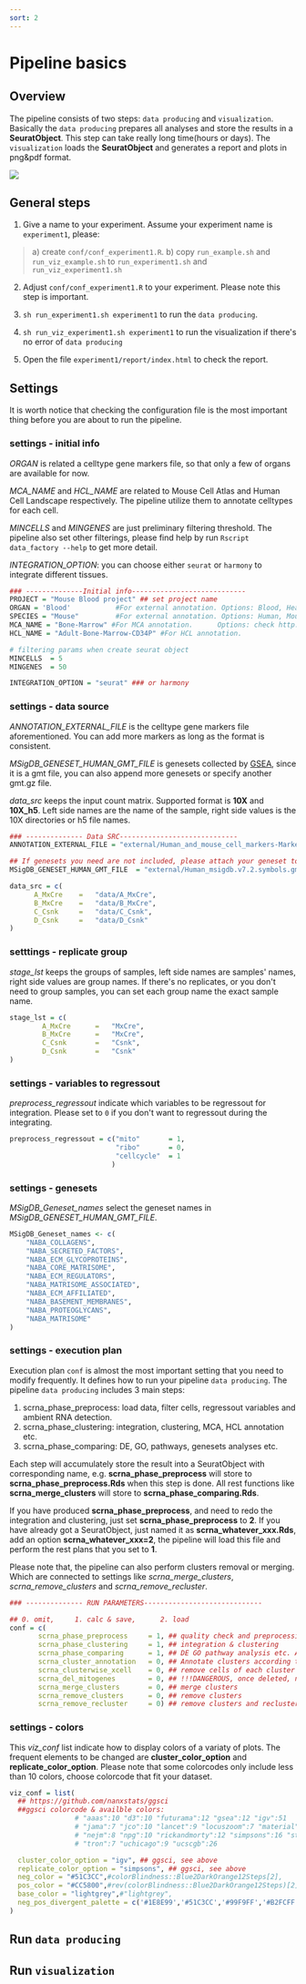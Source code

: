 ```yaml
---
sort: 2
---
```


# Pipeline basics

## Overview

The pipeline consists of two steps: `data producing` and `visualization`. Basically the `data producing` prepares all analyses and store the results in a **SeuratObject**. This step can take really long time(hours or days). The `visualization` loads the **SeuratObject** and generates a report and plots in png&pdf format.

<img src="{{ site.baseurl }}/images/overview/scrna_pipeline_overview1.png">


## General steps

1. Give a name to your experiment. Assume your experiment name is `experiment1`, please:
> a) create `conf/conf_experiment1.R`.
> b) copy `run_example.sh` and `run_viz_example.sh` to `run_experiment1.sh` and `run_viz_experiment1.sh`

2. Adjust `conf/conf_experiment1.R` to your experiment. Please note this step is important.

3. `sh run_experiment1.sh experiment1` to run the `data producing`.

4. `sh run_viz_experiment1.sh experiment1` to run the visualization if there's no error of `data producing`

5. Open the file `experiment1/report/index.html` to check the report.

## Settings

It is worth notice that checking the configuration file is the most important thing before you are about to run the pipeline.

### settings - initial info
*ORGAN* is related a celltype gene markers file, so that only a few of organs are available for now.

*MCA_NAME* and *HCL_NAME* are related to Mouse Cell Atlas and Human Cell Landscape respectively. The pipeline utilize them to annotate celltypes for each cell.

*MINCELLS* and *MINGENES* are just preliminary filtering threshold. The pipeline also set other filterings, please find help by run `Rscript data_factory --help` to get more detail.

*INTEGRATION_OPTION*: you can choose either `seurat` or `harmony` to integrate different tissues.

```R
### --------------Initial info----------------------------
PROJECT = "Mouse Blood project" ## set project name
ORGAN = 'Blood'           #For external annotation. Options: Blood, Heart, Intestine, Kidney
SPECIES = "Mouse"         #For external annotation. Options: Human, Mouse
MCA_NAME = "Bone-Marrow" #For MCA annotation.      Options: check http://bis.zju.edu.cn/MCA/
HCL_NAME = "Adult-Bone-Marrow-CD34P" #For HCL annotation.

# filtering params when create seurat object
MINCELLS  = 5
MINGENES  = 50

INTEGRATION_OPTION = "seurat" ### or harmony
```

### settings - data source

*ANNOTATION_EXTERNAL_FILE* is the celltype gene markers file aforementioned. You can add more markers as long as the format is consistent.

*MSigDB_GENESET_HUMAN_GMT_FILE* is genesets collected by [GSEA](https://www.gsea-msigdb.org), since it is a gmt file, you can also append more genesets or specify another gmt.gz file.

*data_src* keeps the input count matrix. Supported format is **10X** and **10X_h5**. Left side names are the name of the sample, right side values is the 10X directories or  h5 file names.


```R
### -------------- Data SRC-----------------------------
ANNOTATION_EXTERNAL_FILE = "external/Human_and_mouse_cell_markers-Markers.tsv"

## If genesets you need are not included, please attach your geneset to the gmt.gz file.
MSigDB_GENESET_HUMAN_GMT_FILE  = "external/Human_msigdb.v7.2.symbols.gmt.gz"

data_src = c(
      A_MxCre    =   "data/A_MxCre",
      B_MxCre    =   "data/B_MxCre",
      C_Csnk     =   "data/C_Csnk",
      D_Csnk     =   "data/D_Csnk"
)
```


### setttings - replicate group

*stage_lst* keeps the groups of samples, left side names are samples' names, right side values are group names. If there's no replicates, or you don't need to group samples, you can set each group name the exact sample name.

```R
stage_lst = c(
        A_MxCre      =   "MxCre",
        B_MxCre      =   "MxCre",
        C_Csnk       =   "Csnk",
        D_Csnk       =   "Csnk"
)
```

### settings - variables to regressout

*preprocess_regressout* indicate which variables to be regressout for integration. Please set to `0` if you don't want to regressout during the integrating.

```R
preprocess_regressout = c("mito"       = 1,
                          "ribo"       = 0,
                          "cellcycle"  = 1
                         )

```


### settings - genesets

*MSigDB_Geneset_names* select the geneset names in *MSigDB_GENESET_HUMAN_GMT_FILE*.

```R
MSigDB_Geneset_names <- c(
    "NABA_COLLAGENS",
    "NABA_SECRETED_FACTORS",
    "NABA_ECM_GLYCOPROTEINS",
    "NABA_CORE_MATRISOME",
    "NABA_ECM_REGULATORS",
    "NABA_MATRISOME_ASSOCIATED",
    "NABA_ECM_AFFILIATED",
    "NABA_BASEMENT_MEMBRANES",
    "NABA_PROTEOGLYCANS",
    "NABA_MATRISOME"
)
```

### settings - execution plan

Execution plan `conf` is almost the most important setting that you need to modify frequently. It defines how to run your pipeline `data producing`. The pipeline `data producing` includes 3 main steps:

1. scrna_phase_preprocess: load data, filter cells, regressout variables and ambient RNA detection.
2. scrna_phase_clustering: integration, clustering, MCA, HCL annotation etc.
3. scrna_phase_comparing: DE, GO, pathways, genesets analyses etc.

Each step will accumulately store the result into a SeuratObject with corresponding name, e.g. **scrna_phase_preprocess** will store to **scrna_phase_preprocess.Rds** when this step is done. All rest functions like **scrna_merge_clusters** will store to **scrna_phase_comparing.Rds**.


If you have produced **scrna_phase_preprocess**, and need to redo the integration and clustering, just set **scrna_phase_preprocess** to **2**. If you have already got a SeuratObject, just named it as **scrna_whatever_xxx.Rds**, add an option **scrna_whatever_xxx=2**, the pipeline will load this file and perform the rest plans that you set to **1**.


Please note that, the pipeline can also perform clusters removal or merging. Which are connected to settings like *scrna_merge_clusters*, *scrna_remove_clusters* and *scrna_remove_recluster*.


```R
### -------------- RUN PARAMETERS-----------------------------

## 0. omit,     1. calc & save,      2. load
conf = c(
       scrna_phase_preprocess     = 1, ## quality check and preprocessing before integration
       scrna_phase_clustering     = 1, ## integration & clustering
       scrna_phase_comparing      = 1, ## DE GO pathway analysis etc. All rest calculating will be stored here
       scrna_cluster_annotation   = 0, ## Annotate clusters according to `cluster_annotation`
       scrna_clusterwise_xcell    = 0, ## remove cells of each cluster according distinct criterion
       scrna_del_mitogenes        = 0, ## !!!DANGEROUS, once deleted, never recovered!!!
       scrna_merge_clusters       = 0, ## merge clusters
       scrna_remove_clusters      = 0, ## remove clusters
       scrna_remove_recluster     = 0) ## remove clusters and recluster with default resolution

```

### settings - colors

This *viz_conf* list indicate how to display colors of a variaty of plots. The frequent elements to be changed are **cluster_color_option** and **replicate_color_option**. Please note that some colorcodes only include less than 10 colors, choose colorcode that fit your dataset.


```R
viz_conf = list(
  ## https://github.com/nanxstats/ggsci
  ##ggsci colorcode & availble colors:
                # "aaas":10 "d3":10 "futurama":12 "gsea":12 "igv":51
                # "jama":7 "jco":10 "lancet":9 "locuszoom":7 "material":10
                # "nejm":8 "npg":10 "rickandmorty":12 "simpsons":16 "startrek":7
                # "tron":7 "uchicago":9 "ucscgb":26

  cluster_color_option = "igv", ## ggsci, see above
  replicate_color_option = "simpsons", ## ggsci, see above
  neg_color = "#51C3CC",#colorBlindness::Blue2DarkOrange12Steps[2],
  pos_color = "#CC5800",#rev(colorBlindness::Blue2DarkOrange12Steps)[2],
  base_color = "lightgrey",#"lightgrey",
  neg_pos_divergent_palette = c('#1E8E99','#51C3CC','#99F9FF','#B2FCFF','#CCFEFF','#E5FFFF','#FFE5CC','#FFCA99','#FFAD65','#FF8E32','#CC5800','#993F00') #colorBlindness::Blue2DarkOrange12Steps
)
```

## Run `data producing`


## Run `visualization`




